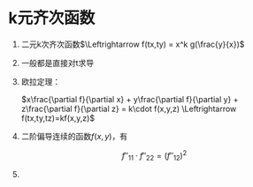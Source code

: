 # k元齐次函数

1. 二元k次齐次函数$\Leftrightarrow f(tx,ty) = x^k g(\frac{y}{x})$

2. 一般都是直接对t求导

3. 欧拉定理：

   $x\frac{\partial f}{\partial x} + y\frac{\partial f}{\partial y} + z\frac{\partial f}{\partial z} = k\cdot f(x,y,z) \Leftrightarrow f(tx,ty,tz)=kf(x,y,z)$

4. 二阶偏导连续的函数$f(x,y)$，有

   $$f''_{11}\cdot f''_{22} = (f''_{12})^2$$

5. 